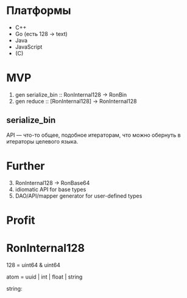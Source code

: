 # Платформы

- C++
- Go (есть 128 -> text)
- Java
- JavaScript
- (C)

# MVP

1. gen serialize_bin :: RonInternal128 -> RonBin
2. gen reduce :: [RonInternal128] -> RonInternal128

## serialize_bin

API — что-то общее, подобное итераторам, что можно обернуть в итераторы
целевого языка.

# Further

3. RonInternal128 -> RonBase64
4. idiomatic API for base types
5. DAO/API/mapper generator for user-defined types

# Profit

# RonInternal128

128 = uint64 & uint64

atom = uuid | int | float | string

string:
